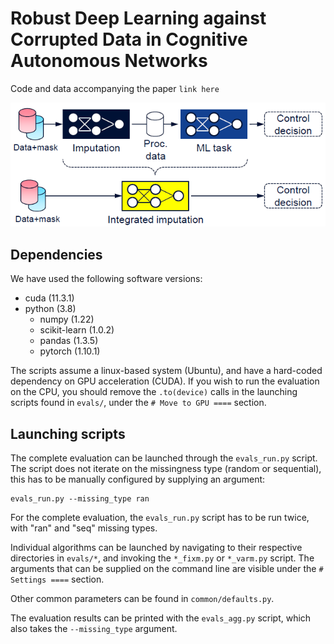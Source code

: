 # Robust Deep Learning against Corrupted Data in Cognitive Autonomous Networks

Code and data accompanying the paper `link here`

![](integrated_imputation.png)

## Dependencies
We have used the following software versions:
- cuda (11.3.1)
- python (3.8)
  - numpy (1.22)
  - scikit-learn (1.0.2)
  - pandas (1.3.5)
  - pytorch (1.10.1)

The scripts assume a linux-based system (Ubuntu), and have a hard-coded dependency on GPU acceleration (CUDA). If you wish to run the evaluation on the CPU, you should remove the `.to(device)` calls in the launching scripts found in `evals/`, under the `# Move to GPU ====` section.

## Launching scripts
The complete evaluation can be launched through the `evals_run.py` script. The script does not iterate on the missingness type (random or sequential), this has to be manually configured by supplying an argument:
```
evals_run.py --missing_type ran
```
For the complete evaluation, the `evals_run.py` script has to be run twice, with "ran" and "seq" missing types.

Individual algorithms can be launched by navigating to their respective directories in `evals/*`, and invoking the `*_fixm.py` or `*_varm.py` script. The arguments that can be supplied on the command line are visible under the `# Settings ====` section.

Other common parameters can be found in `common/defaults.py`.

The evaluation results can be printed with the `evals_agg.py` script, which also takes the `--missing_type` argument.
